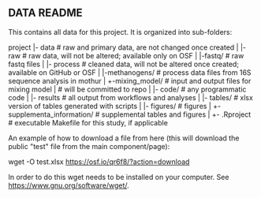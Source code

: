 ## DATA README

This contains all data for this project. It is organized into sub-folders:

project
	|- data                          # raw and primary data, are not changed once created
	| |- raw                         # raw data, will not be altered; available only on OSF
	|   |-fastq/                     # raw fastq files 
	| |- process                     # cleaned data, will not be altered once created; available on GitHub or OSF
	|   |-methanogens/               # process data files from 16S sequence analysis in mothur
	|   +-mixing_model/              # input and output files for mixing model
	|                                # will be committed to repo
	|
	|- code/                         # any programmatic code
	|
	|- results                       # all output from workflows and analyses
	| |- tables/                     # xlsx version of tables generated with scripts
	| |- figures/                    # figures
	| +- supplementa_information/    # supplemental tables and figures
	|
	+- .Rproject                     # executable Makefile for this study, if applicable


An example of how to download a file from here (this will download the public "test" file from the main component/page):

wget -O test.xlsx https://osf.io/qr6f8/?action=download

In order to do this wget needs to be installed on your computer. See https://www.gnu.org/software/wget/. 